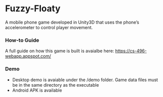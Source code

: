 # Fuzzy-Floaty
A mobile phone game developed in Unity3D that uses the phone’s accelerometer to control player movement. 

### How-to Guide
A full guide on how this game is built is avaialbe here: https://cs-496-webapp.appspot.com/

### Demo
* Desktop demo is avaiable under the /demo folder. Game data files must be in the same directory as the executable
* Android APK is available
